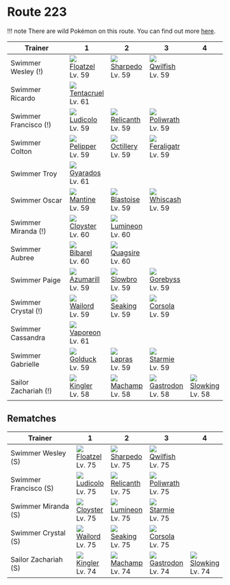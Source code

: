 # Route 223

!!! note
    There are wild Pokémon on this route. You can find out more [here](../../wild_pokemon/route_223/).


Trainer               | 1                                  | 2                                 | 3                                  | 4
---                   | ---                                | ---                               | ---                                | ---
Swimmer Wesley (!)    | ![][419]<br>[Floatzel]<br>Lv. 59   | ![][319]<br>[Sharpedo]<br>Lv. 59  | ![][211]<br>[Qwilfish]<br>Lv. 59   | &nbsp;
Swimmer Ricardo       | ![][073]<br>[Tentacruel]<br>Lv. 61 | &nbsp;                            | &nbsp;                             | &nbsp;
Swimmer Francisco (!) | ![][272]<br>[Ludicolo]<br>Lv. 59   | ![][369]<br>[Relicanth]<br>Lv. 59 | ![][062]<br>[Poliwrath]<br>Lv. 59  | &nbsp;
Swimmer Colton        | ![][279]<br>[Pelipper]<br>Lv. 59   | ![][224]<br>[Octillery]<br>Lv. 59 | ![][160]<br>[Feraligatr]<br>Lv. 59 | &nbsp;
Swimmer Troy          | ![][130]<br>[Gyarados]<br>Lv. 61   | &nbsp;                            | &nbsp;                             | &nbsp;
Swimmer Oscar         | ![][226]<br>[Mantine]<br>Lv. 59    | ![][009]<br>[Blastoise]<br>Lv. 59 | ![][340]<br>[Whiscash]<br>Lv. 59   | &nbsp;
Swimmer Miranda (!)   | ![][091]<br>[Cloyster]<br>Lv. 60   | ![][457]<br>[Lumineon]<br>Lv. 60  | &nbsp;                             | &nbsp;
Swimmer Aubree        | ![][400]<br>[Bibarel]<br>Lv. 60    | ![][195]<br>[Quagsire]<br>Lv. 60  | &nbsp;                             | &nbsp;
Swimmer Paige         | ![][184]<br>[Azumarill]<br>Lv. 59  | ![][080]<br>[Slowbro]<br>Lv. 59   | ![][368]<br>[Gorebyss]<br>Lv. 59   | &nbsp;
Swimmer Crystal (!)   | ![][321]<br>[Wailord]<br>Lv. 59    | ![][119]<br>[Seaking]<br>Lv. 59   | ![][222]<br>[Corsola]<br>Lv. 59    | &nbsp;
Swimmer Cassandra     | ![][134]<br>[Vaporeon]<br>Lv. 61   | &nbsp;                            | &nbsp;                             | &nbsp;
Swimmer Gabrielle     | ![][055]<br>[Golduck]<br>Lv. 59    | ![][131]<br>[Lapras]<br>Lv. 59    | ![][121]<br>[Starmie]<br>Lv. 59    | &nbsp;
Sailor Zachariah (!)  | ![][099]<br>[Kingler]<br>Lv. 58    | ![][068]<br>[Machamp]<br>Lv. 58   | ![][423]<br>[Gastrodon]<br>Lv. 58  | ![][199]<br>[Slowking]<br>Lv. 58

## Rematches

Trainer               | 1                                | 2                                 | 3                                 | 4
---                   | ---                              | ---                               | ---                               | ---
Swimmer Wesley (S)    | ![][419]<br>[Floatzel]<br>Lv. 75 | ![][319]<br>[Sharpedo]<br>Lv. 75  | ![][211]<br>[Qwilfish]<br>Lv. 75  | &nbsp;
Swimmer Francisco (S) | ![][272]<br>[Ludicolo]<br>Lv. 75 | ![][369]<br>[Relicanth]<br>Lv. 75 | ![][062]<br>[Poliwrath]<br>Lv. 75 | &nbsp;
Swimmer Miranda (S)   | ![][091]<br>[Cloyster]<br>Lv. 75 | ![][457]<br>[Lumineon]<br>Lv. 75  | ![][121]<br>[Starmie]<br>Lv. 75   | &nbsp;
Swimmer Crystal (S)   | ![][321]<br>[Wailord]<br>Lv. 75  | ![][119]<br>[Seaking]<br>Lv. 75   | ![][222]<br>[Corsola]<br>Lv. 75   | &nbsp;
Sailor Zachariah (S)  | ![][099]<br>[Kingler]<br>Lv. 74  | ![][068]<br>[Machamp]<br>Lv. 74   | ![][423]<br>[Gastrodon]<br>Lv. 74 | ![][199]<br>[Slowking]<br>Lv. 74

[Blastoise]: ../../pokemon_changes/009/
[Golduck]: ../../pokemon_changes/055/
[Poliwrath]: ../../pokemon_changes/062/
[Machamp]: ../../pokemon_changes/068/
[Tentacruel]: ../../pokemon_changes/073/
[Slowbro]: ../../pokemon_changes/080/
[Cloyster]: ../../pokemon_changes/091/
[Kingler]: ../../pokemon_changes/099/
[Seaking]: ../../pokemon_changes/119/
[Starmie]: ../../pokemon_changes/121/
[Gyarados]: ../../pokemon_changes/130/
[Lapras]: ../../pokemon_changes/131/
[Vaporeon]: ../../pokemon_changes/134/
[Feraligatr]: ../../pokemon_changes/160/
[Azumarill]: ../../pokemon_changes/184/
[Quagsire]: ../../pokemon_changes/195/
[Slowking]: ../../pokemon_changes/199/
[Qwilfish]: ../../pokemon_changes/211/
[Corsola]: ../../pokemon_changes/222/
[Octillery]: ../../pokemon_changes/224/
[Mantine]: ../../pokemon_changes/226/
[Ludicolo]: ../../pokemon_changes/272/
[Pelipper]: ../../pokemon_changes/279/
[Sharpedo]: ../../pokemon_changes/319/
[Wailord]: ../../pokemon_changes/321/
[Whiscash]: ../../pokemon_changes/340/
[Gorebyss]: ../../pokemon_changes/368/
[Relicanth]: ../../pokemon_changes/369/
[Bibarel]: ../../pokemon_changes/400/
[Floatzel]: ../../pokemon_changes/419/
[Gastrodon]: ../../pokemon_changes/423/
[Lumineon]: ../../pokemon_changes/457/
[009]: ../img/pokemon/009.png
[055]: ../img/pokemon/055.png
[062]: ../img/pokemon/062.png
[068]: ../img/pokemon/068.png
[073]: ../img/pokemon/073.png
[080]: ../img/pokemon/080.png
[091]: ../img/pokemon/091.png
[099]: ../img/pokemon/099.png
[119]: ../img/pokemon/119.png
[121]: ../img/pokemon/121.png
[130]: ../img/pokemon/130.png
[131]: ../img/pokemon/131.png
[134]: ../img/pokemon/134.png
[160]: ../img/pokemon/160.png
[184]: ../img/pokemon/184.png
[195]: ../img/pokemon/195.png
[199]: ../img/pokemon/199.png
[211]: ../img/pokemon/211.png
[222]: ../img/pokemon/222.png
[224]: ../img/pokemon/224.png
[226]: ../img/pokemon/226.png
[272]: ../img/pokemon/272.png
[279]: ../img/pokemon/279.png
[319]: ../img/pokemon/319.png
[321]: ../img/pokemon/321.png
[340]: ../img/pokemon/340.png
[368]: ../img/pokemon/368.png
[369]: ../img/pokemon/369.png
[400]: ../img/pokemon/400.png
[419]: ../img/pokemon/419.png
[423]: ../img/pokemon/423.png
[457]: ../img/pokemon/457.png
